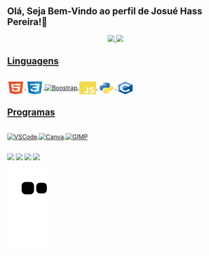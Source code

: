 







## Olá, Seja Bem-Vindo ao perfil de Josué Hass Pereira!👋
<div align="center">
  <a href="https://github.com/josuehasspereira">
  <img height="165rem" src="https://github-readme-stats.vercel.app/api?username=josuehasspereira&show_icons=true&theme=dracula&include_all_commits=true&count_private=true"/>
  <img height="165rem" src="https://github-readme-stats.vercel.app/api/top-langs/?username=josuehasspereira&layout=compact&langs_count=7&theme=dracula"/>
</div>
 
## Linguagens 
<div style="display: inline_block"><br>
  <img align="center" alt="HTML" height="30" width="40" src="https://raw.githubusercontent.com/devicons/devicon/master/icons/html5/html5-original.svg">
  <img align="center" alt="CSS" height="30" width="40" src="https://raw.githubusercontent.com/devicons/devicon/master/icons/css3/css3-original.svg">
  <img align="center" alt="Boostrap" height="30" width="40" src="https://cdn.jsdelivr.net/gh/devicons/devicon/icons/bootstrap/bootstrap-original.svg">
  <img align="center" alt="JS" height="30" width="40" src="https://raw.githubusercontent.com/devicons/devicon/master/icons/javascript/javascript-plain.svg">
  <img align="center" alt="Python" height="30" width="40" src="https://raw.githubusercontent.com/devicons/devicon/master/icons/python/python-original.svg">
  <img align="center" alt="Josu-C" height="30" width="40" src="https://raw.githubusercontent.com/devicons/devicon/master/icons/c/c-original.svg">
</div>

## Programas  
<div style="display: inline_block"><br>
  <img align="center" alt="VSCode" height="30" width="40" src="https://cdn.jsdelivr.net/gh/devicons/devicon/icons/vscode/vscode-original.svg">
  <img align="center" alt="Canva" height="30" width="40" src="https://cdn.jsdelivr.net/gh/devicons/devicon/icons/canva/canva-original.svg">
  <img align="center" alt="GIMP" height="30" width="40" src="https://cdn.jsdelivr.net/gh/devicons/devicon/icons/gimp/gimp-original.svg">
</div>

  
  ## 
 
<div> 
  <a href="https://instagram.com/jo.zz_u" target="_blank"><img src="https://img.shields.io/badge/-Instagram-%23E4405F?style=for-the-badge&logo=instagram&logoColor=white" target="_blank"></a>
 <a href="https://discord.com/users/600733798333808641" target="_blank"><img src="https://img.shields.io/badge/Discord-7289DA?style=for-the-badge&logo=discord&logoColor=white" target="_blank"></a> 
  <a href = "jozzuhass@gmail.com"><img src="https://img.shields.io/badge/-Gmail-%23333?style=for-the-badge&logo=gmail&logoColor=white" target="_blank"></a>
  <a href="https://www.linkedin.com/in/josuehass" target="_blank"><img src="https://img.shields.io/badge/-LinkedIn-%230077B5?style=for-the-badge&logo=linkedin&logoColor=white" target="_blank"></a> 
 
![Snake animation](https://github.com/josuehasspereira/josuehasspereira/blob/output/github-contribution-grid-snake.svg)
 
</div>
